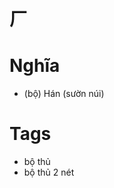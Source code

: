 # 厂

# Nghĩa
* (bộ) Hán (sườn núi)

# Tags
* bộ thủ
*  bộ thủ 2 nét

<script>window.HANZI_FIELD='厂';</script>
